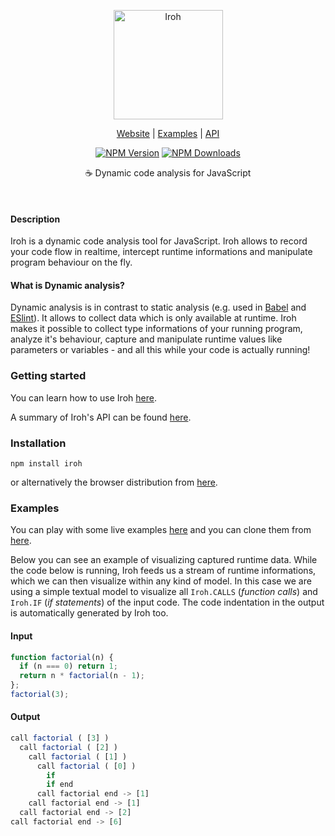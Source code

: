 <p align="center">
  <a href="//maierfelix.github.io/Iroh/">
    <img alt="Iroh" src="http://i.imgur.com/q7DYXfF.png" height="175">
  </a>
</p>

<p align="center">
  <a href="//maierfelix.github.io/Iroh/">Website</a> |
  <a href="//maierfelix.github.io/Iroh/examples/index.html">Examples</a> |
  <a href="//github.com/maierfelix/Iroh/blob/master/API.md">API</a>
</p>

<p align="center">
<a href="//www.npmjs.com/package/iroh"><img src="https://img.shields.io/npm/v/iroh.svg?style=flat-square" alt="NPM Version" /></a> <a href="//www.npmjs.com/package/iroh"><img src="https://img.shields.io/npm/dm/iroh.svg?style=flat-square" alt="NPM Downloads" /></a>
</p>

<p align="center">
  ☕ Dynamic code analysis for JavaScript
</p>

<br/>

#### Description

Iroh is a dynamic code analysis tool for JavaScript.
Iroh allows to record your code flow in realtime, intercept runtime informations and manipulate program behaviour on the fly. 

#### What is Dynamic analysis?

Dynamic analysis is in contrast to static analysis (e.g. used in [Babel](//github.com/babel/babel) and [ESlint](//github.com/eslint/eslint)). It allows to collect data which is only available at runtime. Iroh makes it possible to collect type informations of your running program, analyze it's behaviour, capture and manipulate runtime values like parameters or variables - and all this while your code is actually running!

### Getting started

You can learn how to use Iroh [here](//github.com/maierfelix/Iroh/blob/master/GETTING_STARTED.md).

A summary of Iroh's API can be found [here](//github.com/maierfelix/Iroh/blob/master/API.md).

### Installation

````
npm install iroh
````
or alternatively the browser distribution from [here](//cdn.rawgit.com/maierfelix/Iroh/master/dist/iroh-browser.js).

### Examples

You can play with some live examples [here](//maierfelix.github.io/Iroh/examples/) and you can clone them from [here](//github.com/maierfelix/Iroh/tree/gh-pages/examples).

Below you can see an example of visualizing captured runtime data. While the code below is running, Iroh feeds us a stream of runtime informations, which we can then visualize within any kind of model. In this case we are using a simple textual model to visualize all ``Iroh.CALLS`` (*function calls*) and ``Iroh.IF`` (*if statements*) of the input code. The code indentation in the output is automatically generated by Iroh too.

#### Input
````js
function factorial(n) {
  if (n === 0) return 1;
  return n * factorial(n - 1);
};
factorial(3);
````
#### Output
````js
call factorial ( [3] )
  call factorial ( [2] )
    call factorial ( [1] )
      call factorial ( [0] )
        if
        if end
      call factorial end -> [1]
    call factorial end -> [1]
  call factorial end -> [2]
call factorial end -> [6]
````
